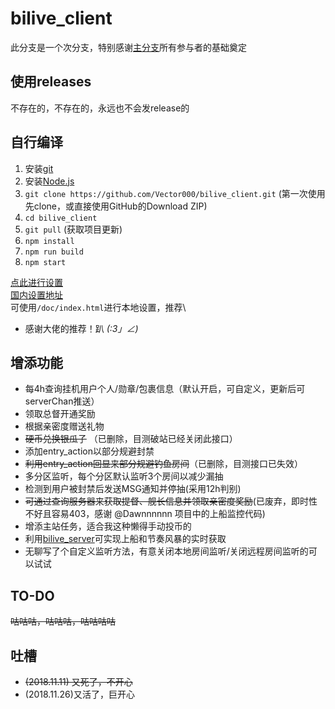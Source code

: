 # bilive_client

此分支是一个次分支，特别感谢[主分支](https://github.com/lzghzr/bilive_client)所有参与者的基础奠定

## 使用releases
不存在的，不存在的，永远也不会发release的

## 自行编译
1. 安装[git](https://git-scm.com/downloads)
2. 安装[Node.js](https://nodejs.org/)
3. `git clone https://github.com/Vector000/bilive_client.git` (第一次使用先clone，或直接使用GitHub的Download ZIP)
4. `cd bilive_client`
5. `git pull` (获取项目更新)
6. `npm install`
7. `npm run build`
8. `npm start`

[点此进行设置](http://github.halaal.win/bilive_client/)\
[国内设置地址](http://lzoczr.gitee.io/bilive_client_view/)\
可使用`/doc/index.html`进行本地设置，推荐\

* 感谢大佬的推荐！趴 _(:3」∠)_

## 增添功能
* 每4h查询挂机用户个人/勋章/包裹信息（默认开启，可自定义，更新后可serverChan推送）
* 领取总督开通奖励
* 根据亲密度赠送礼物
* ~~硬币兑换银瓜子~~ （已删除，目测破站已经关闭此接口）
* 添加entry_action以部分规避封禁
* ~~利用entry_action回显来部分规避钓鱼房间~~（已删除，目测接口已失效）
* 多分区监听，每个分区默认监听3个房间以减少漏抽
* 检测到用户被封禁后发送MSG通知并停抽(采用12h判别)
* ~~可通过查询服务器来获取提督、舰长信息并领取亲密度奖励~~(已废弃，即时性不好且容易403，感谢 @Dawnnnnnn 项目中的上船监控代码)
* 增添主站任务，适合我这种懒得手动投币的
* 利用[bilive_server](https://github.com/lzghzr/bilive_server)可实现上船和节奏风暴的实时获取
* 无聊写了个自定义监听方法，有意关闭本地房间监听/关闭远程房间监听的可以试试

## TO-DO

~~咕咕咕，咕咕咕，咕咕咕咕~~

## 吐槽
* ~~(2018.11.11) 又死了，不开心~~
* (2018.11.26)又活了，巨开心
